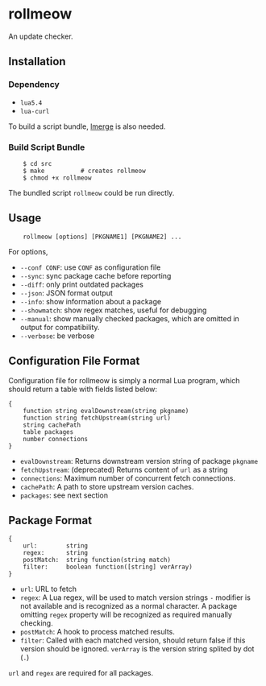 # rollmeow

An update checker.

## Installation

### Dependency

- `lua5.4`
- `lua-curl`

To build a script bundle, [lmerge](https://github.com/ziyao233/lmerge) is
also needed.

### Build Script Bundle

```
	$ cd src
	$ make			# creates rollmeow
	$ chmod +x rollmeow
```

The bundled script `rollmeow` could be run directly.

## Usage

```
	rollmeow [options] [PKGNAME1] [PKGNAME2] ...
```

For options,

- `--conf CONF`: use `CONF` as configuration file
- `--sync`: sync package cache before reporting
- `--diff`: only print outdated packages
- `--json`: JSON format output
- `--info`: show information about a package
- `--showmatch`: show regex matches, useful for debugging
- `--manual`: show manually checked packages, which are omitted in
  output for compatibility.
- `--verbose`: be verbose

## Configuration File Format

Configuration file for rollmeow is simply a normal Lua program, which
should return a table with fields listed below:

```
{
	function string evalDownstream(string pkgname)
	function string fetchUpstream(string url)
	string cachePath
	table packages
	number connections
}
```

- `evalDownstream`: Returns downstream version string of package `pkgname`
- `fetchUpstream`: (deprecated) Returns content of `url` as a string
- `connections`: Maximum number of concurrent fetch connections.
- `cachePath`: A path to store upstream version caches.
- `packages`: see next section

## Package Format

```
{
	url:		string
	regex:		string
	postMatch:	string function(string match)
	filter:		boolean function([string] verArray)
}
```

- `url`: URL to fetch
- `regex`: A Lua regex, will be used to match version strings
  `-` modifier is not available and is recognized as a normal character.
  A package omitting `regex` property will be recognized as required
  manually checking.
- `postMatch`: A hook to process matched results.
- `filter`: Called with each matched version, should return false if
  this version should be ignored. `verArray` is the version string splited
  by dot (`.`)

`url` and `regex` are required for all packages.
